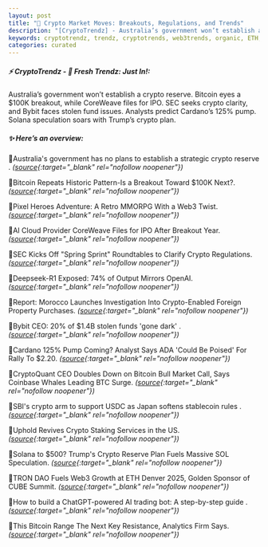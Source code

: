 ```yaml
---
layout: post
title: "🌇 Crypto Market Moves: Breakouts, Regulations, and Trends"
description: "[CryptoTrendz] - Australia’s government won’t establish a crypto reserve. Bitcoin eyes a $100K breakout, while CoreWeave files for IPO. SEC seeks crypto clarity, and Bybit faces stolen fund issues. Analysts predict Cardano’s 125% pump. Solana speculation soars with Trump’s crypto plan."
keywords: cryptotrendz, trendz, cryptotrends, web3trends, organic, ETH, BTC, Bitcoin, Web3, Morocco, Japan, stablecoin, trading, CEO, Analyst, Growth, SOL, AI, Market, crypto
categories: curated
---
```


##### ⚡ CryptoTrendz - 📌 *Fresh Trendz: Just In!:*

Australia’s government won’t establish a crypto reserve. Bitcoin eyes a $100K breakout, while CoreWeave files for IPO. SEC seeks crypto clarity, and Bybit faces stolen fund issues. Analysts predict Cardano’s 125% pump. Solana speculation soars with Trump’s crypto plan.

##### ✨ *Here’s an overview:*


🔹Australia's government has no plans to establish a strategic crypto reserve . *([source](https://s.avyag.com/32lv){:target="_blank" rel="nofollow noopener"})*

🔹Bitcoin Repeats Historic Pattern-Is a Breakout Toward $100K Next?. *([source](https://s.avyag.com/jbjo){:target="_blank" rel="nofollow noopener"})*

🔹Pixel Heroes Adventure: A Retro MMORPG With a Web3 Twist. *([source](https://s.avyag.com/w7zg){:target="_blank" rel="nofollow noopener"})*

🔹AI Cloud Provider CoreWeave Files for IPO After Breakout Year. *([source](https://s.avyag.com/wqos){:target="_blank" rel="nofollow noopener"})*

🔹SEC Kicks Off "Spring Sprint" Roundtables to Clarify Crypto Regulations. *([source](https://s.avyag.com/m9eq){:target="_blank" rel="nofollow noopener"})*

🔹Deepseek-R1 Exposed: 74% of Output Mirrors OpenAI. *([source](https://s.avyag.com/8abq){:target="_blank" rel="nofollow noopener"})*

🔹Report: Morocco Launches Investigation Into Crypto-Enabled Foreign Property Purchases. *([source](https://s.avyag.com/k2mj){:target="_blank" rel="nofollow noopener"})*

🔹Bybit CEO: 20% of $1.4B stolen funds 'gone dark' . *([source](https://s.avyag.com/z0jh){:target="_blank" rel="nofollow noopener"})*

🔹Cardano 125% Pump Coming? Analyst Says ADA 'Could Be Poised' For Rally To $2.20. *([source](https://s.avyag.com/edtn){:target="_blank" rel="nofollow noopener"})*

🔹CryptoQuant CEO Doubles Down on Bitcoin Bull Market Call, Says Coinbase Whales Leading BTC Surge. *([source](https://s.avyag.com/pv6k){:target="_blank" rel="nofollow noopener"})*

🔹SBI's crypto arm to support USDC as Japan softens stablecoin rules . *([source](https://s.avyag.com/n6zq){:target="_blank" rel="nofollow noopener"})*

🔹Uphold Revives Crypto Staking Services in the US. *([source](https://s.avyag.com/gd5q){:target="_blank" rel="nofollow noopener"})*

🔹Solana to $500? Trump's Crypto Reserve Plan Fuels Massive SOL Speculation. *([source](https://s.avyag.com/6cax){:target="_blank" rel="nofollow noopener"})*

🔹TRON DAO Fuels Web3 Growth at ETH Denver 2025, Golden Sponsor of CUBE Summit. *([source](https://s.avyag.com/o0s4){:target="_blank" rel="nofollow noopener"})*

🔹How to build a ChatGPT-powered AI trading bot: A step-by-step guide . *([source](https://s.avyag.com/eib0){:target="_blank" rel="nofollow noopener"})*

🔹This Bitcoin Range The Next Key Resistance, Analytics Firm Says. *([source](https://s.avyag.com/v5ef){:target="_blank" rel="nofollow noopener"})*

